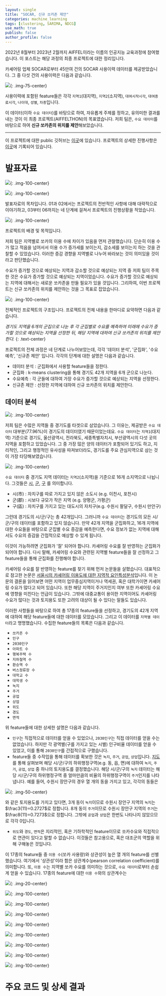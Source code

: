 ```yaml
---
layout: single
title: "SOCAR, 신규 쏘카존 제안"
categories: machine_learning
tags: [clustering, SARIMA, NDCG]
use_math: true
publish: false
author_profile: false
---
```


2022년 8월부터 2023년 2월까지 AIFFEL이라는 이름의 인공지능 교육과정에 참여했습니다.
이 포스트는 해당 과정의 최종 프로젝트에 대한 정리입니다.

카셰어링 업체 SOCAR로부터 45만여 건의 SOCAR 사용이력 데이터를 제공받았습니다.
그 중 다섯 건의 사용이력은 다음과 같습니다.

![]({{site.url}}\images\2023-04-14-socar_zones\original_socar_data.png){: .img-75-center}

사용이력에 포함된 feature들은 각각 `지역1`(대지역), `지역2`(소지역), `대여시작시각`, `대여종료시각`, `나이대`, `성별`, `차종`입니다.

이 데이터(이하 `수요 데이터`)를 바탕으로 하여, 자유롭게 주제를 정하고, 유의미한 결과를 내는 것이 이 최종 프로젝트(AIFFELTHON)의 목표였습니다.
저희 팀은, `수요 데이터`를 바탕으로 하여 **신규 쏘카존의 위치를 제안**해보았습니다.

---

이 프로젝트에 대한 public 깃허브는 [이곳](https://github.com/govin08/our-socar)에 있습니다.
프로젝트의 상세한 진행사항은 [이곳](https://www.notion.so/modulabs/e9651dcbc43c4d0e95954ef1963426f1)에 기록되어 있습니다.

# 발표자료

![]({{site.url}}\images\2023-04-14-socar_zones\Slide1.PNG){: .img-100-center}

![]({{site.url}}\images\2023-04-14-socar_zones\Slide2.PNG){: .img-100-center}

발표자료의 목차입니다.
01과 02에서는 프로젝트의 전반적인 사항에 대해 대략적으로 이야기하고, 03부터 06까지는 네 단계에 걸쳐서 프로젝트의 진행상황을 적었습니다.

![]({{site.url}}\images\2023-04-14-socar_zones\Slide3.PNG){: .img-100-center}

프로젝트의 배경 및 목적입니다.

저희 팀은 지역별로 쏘카의 이용 수에 차이가 있음을 먼저 관찰했습니다.
단순히 이용 수가 많고 적음을 넘어서서 이용 수가 증가세를 보이는지, 감소세를 보이는지 하는 것을 관찰할 수 있었습니다.
이러한 증감 경향을 지역별로 나누어 바라보는 것이 의미있을 것이라고 판단했습니다.

수요가 증가할 것으로 예상되는 지역과 감소할 것으로 예상되는 지역 중 저희 팀이 주목한 것은 수요가 증가할 것으로 예상되는 지역이었습니다.
수요가 증가할 것으로 예상되는 지역에 대해서는 새로운 쏘카존을 만들 필요가 있을 것입니다.
그리하여, 이번 프로젝트는 신규 쏘카존의 위치를 제안하는 것을 그 목표로 잡았습니다.

![]({{site.url}}\images\2023-04-14-socar_zones\Slide4.PNG){: .img-100-center}

전체적인 프로젝트의 구조입니다.
프로젝트의 전체 내용을 한마디로 요약하면 다음과 같습니다.

*경기도 지역을 6개의 군집으로 나눈 후 각 군집별로 수요를 예측하여 미래에 수요가 증가할 것으로 예상되는 지역을 선정한 뒤, 해당 지역에 대하여 신규 쏘카존의 위치를 제안한다.*
{: .text-center}

프로젝트의 전체 과정은 네 단계로 나누어보았는데, 각각 '데이터 분석', '군집화', '수요예측', '신규존 제안' 입니다.
각각의 단계에 대한 설명은 다음과 같습니다.

 - 데이터 분석 : 군집화에서 사용할 feature들을 정한다.
 - 군집화 : k-means clustering을 통해 경기도 42개 지역을 6개 군으로 나눈다.
 - 수요예측 : 각 군들에 대하여 가장 수요가 증가할 것으로 예상되는 지역을 선정한다.
 - 신규존 제안 : 선정한 지역에 대하여 신규 쏘카존의 위치를 제안한다.

## 데이터 분석

![]({{site.url}}\images\2023-04-14-socar_zones\Slide5.PNG){: .img-100-center}

저희 팀은 수많은 지역들 중 경기도를 타겟으로 삼았습니다.
그 이유는, 제공받은 `수요 데이터` 대부분(77.96%)이 경기도의 데이터였기 때문이었는데요.
`수요 데이터`는 `지역1`(대지역) 기준으로 경기도, 울산광역시, 전라북도, 세종특별자치시, 부산광역시의 다섯 곳의 지역을 포함하고 있었습니다.
그 중 가장 많은 양의 데이터가 포함되어 있기도 하고, 지리적인, 그리고 행정적인 유사성을 따져보더라도, 경기도를 주요 관심지역으로 삼는 것이 가장 타당해보였습니다.

![]({{site.url}}\images\2023-04-14-socar_zones\Slide6.PNG){: .img-100-center}

`수요 데이터` 중 경기도 지역 데이터는 `지역2`(소지역)을 기준으로 16개 소지역으로 나뉩니다.
그것들은
[시](https://ko.wikipedia.org/wiki/%EC%8B%9C_(%ED%96%89%EC%A0%95_%EA%B5%AC%EC%97%AD)),
[군](https://ko.wikipedia.org/wiki/%EB%8C%80%ED%95%9C%EB%AF%BC%EA%B5%AD%EC%9D%98_%EA%B5%B0),
[구](https://ko.wikipedia.org/wiki/%EB%8C%80%ED%95%9C%EB%AF%BC%EA%B5%AD%EC%9D%98_%EA%B5%AC)
를 의미합니다.
- 시(市) : 자치구를 따로 가지고 있지 않은 소도시 (e.g. 이천시, 포천시)
- 군(郡) : 시보다 규모가 작은 지역 (e.g. 양평군, 가평군)
- 구(區) : 자치구를 가지고 있는 대도시의 자치구(e.g. 수원시 팔달구, 수원시 만안구)

그런데 경기도의 시/군/구는 총 42개입니다.
그러니까 `수요 데이터`는 경기도의 모든 시/군/구의 데이터를 포함하고 있지 않습니다.
만약 42개 지역을 군집화하고, 16개 지역에 대한 수요들을 바탕으로 군집별 수요 증감을 예측한다면, 수요 정보가 없는 지역에 대해서도 수요의 증감을 간접적으로 예상할 수 있게 됩니다.

이것이 가능하려면 군집화가 '잘' 되어야 합니다.
카셰어링 수요를 잘 반영하는 군집화가 되어야 합니다.
다시 말해, 카셰어링 수요와 관련된 지역별 feature들을 잘 선정하고 그 feature들을 통해 군집화를 진행해야 합니다.

카셰어링 수요를 잘 반영하는 feature를 찾기 위해 먼저 논문들을 살폈습니다.
대표적으로 참고한 논문은 [서울시의 카셰어링 이용도에 대한 지역적 요인특성분석](https://www.dbpia.co.kr/journal/articleDetail?nodeId=NODE02497522)입니다.
이 논문의 결론을 읽어보면 어떤 지역이 업무중심지역이거나 역세권, 혹은 대학가이면 카셰어링 수요가 많다고 되어 있습니다.
또한 해당 지역이 주거지인지 여부 또한 카셰어링 수요에 영향을 미친다는 언급이 있습니다.
그밖에 대중교통이 용이한 지역이어도 카셰어링 수요가 많다는 것과 토지용도 또한 고려의 대상이 될 수 있다는 말들도 있습니다.

이러한 사항들을 바탕으로 하여 총 17종의 feature들을 선정하고, 경기도의 42개 지역에 대하여 해당 feature들에 대한 데이터를 모았습니다.
그리고 이 데이터를 `지역별 데이터`라고 명명했습니다.
수집한 feature들의 목록은 다음과 같습니다.
- `쏘카존 수`
- `인구`
- `2030인구`
- `아파트 수`
- `행복주택 수`
- `지하철역 수`
- `환승역 수`
- `버스정류장 수`
- `대학교 수`
- `대학생 수`
- `녹지`
- `주거`
- `공업`
- `상업`
- `위도`
- `경도`
- `면적`

위 feature들에 대한 상세한 설명은 다음과 같습니다.
- `인구`는 직접적으로 데이터를 얻을 수 있었으나, `2030인구`는 직접 데이터를 얻을 수는 없었습니다.
하지만 각 광역별(구를 가지고 있는 시별) 인구비율 데이터를 얻을 수 있었고, 이를 통해 `2030인구`를 간접적으로 구했습니다.
- feature들 중 수작업을 통해 데이터를 확보한 것은 `녹지`, `주거`, `공업`, `상업`입니다.
[지도](https://gris.gg.go.kr/)를 통해 살펴보며 해당 시/군/구의 하위행정구역(e.g. 동, 읍, 면)에 대하여 `녹지`, `주거`, `공업`, `상업` 중 하나의 토지용도를 결정했습니다.
해당 시/군/구의 `녹지` 데이터는 해당 시/군/구의 하위행정구역 중 얼마만큼의 비율의 하위행정구역이 `주거`인지를 나타냅니다.
예를 들어, 수원시 장안구의 경우 열 개의 동을 가지고 있고, 각각의 동들은

![]({{site.url}}\images\2023-04-14-socar_zones\landuse.png){: .img-50-center}

와 같은 토지용도를 가지고 있다면, 3개 동이 `녹지`이므로 수원시 장안구 지역의 `녹지`는 $\frac3{11}=0.2727$로 정합니다.
8개 동이 `주거`이므로 수원시 장안구 지역의 `주거`는 $\frac8{11}=0.7273$으로 정합니다.
그밖에 `공업`과 `상업`은 한번도 나타나지 않았으므로 각각 0입니다.
- `위도`와 `경도`, `면적`은 지리적인, 혹은 기하학적인 feature이므로 쏘카수요와 직접적으로 연관이 있다고 말할 수 없습니다.
이것들은 참고용으로, 혹은 대조군의 역할을 위해 구해놓은 것입니다.

이 17종의 feature들 중 `이용 수`(쏘카 사용량)와 상관성이 높은 열 개의 feature를 선별했습니다.
여기에서 '상관성'이라 함은 상관계수(pearson correlation coefficient)를 의미합니다.
또, `이용 수`는 지역별 쏘카 수요를 의미하는 것으로, `수요 데이터`로부터 손쉽게 얻을 수 있습니다.
17종의 feature에 대한 `이용 수`와의 상관계수는

![]({{site.url}}\images\2023-04-14-socar_zones\correlation.png){: .img-20-center}






![]({{site.url}}\images\2023-04-14-socar_zones\Slide7.PNG){: .img-100-center}

![]({{site.url}}\images\2023-04-14-socar_zones\Slide8.PNG){: .img-100-center}

![]({{site.url}}\images\2023-04-14-socar_zones\Slide9.PNG){: .img-100-center}

![]({{site.url}}\images\2023-04-14-socar_zones\Slide10.PNG){: .img-100-center}

![]({{site.url}}\images\2023-04-14-socar_zones\Slide11.PNG){: .img-100-center}

![]({{site.url}}\images\2023-04-14-socar_zones\Slide12.PNG){: .img-100-center}

![]({{site.url}}\images\2023-04-14-socar_zones\Slide13.PNG){: .img-100-center}

![]({{site.url}}\images\2023-04-14-socar_zones\Slide14.PNG){: .img-100-center}

# 주요 코드 및 상세 결과